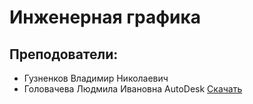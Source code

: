 # Инженерная графика
## Преподователи:
- Гузненков Владимир Николаевич
- Головачева Людмила Ивановна
AutoDesk [Скачать](http://www.autodesk.ru/education/country-gateway)